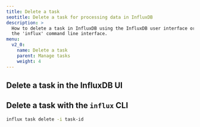 ```yaml
---
title: Delete a task
seotitle: Delete a task for processing data in InfluxDB
description: >
  How to delete a task in InfluxDB using the InfluxDB user interface or using
  the 'influx' command line interface.
menu:
  v2_0:
    name: Delete a task
    parent: Manage tasks
    weight: 4
---
```


## Delete a task in the InfluxDB UI


## Delete a task with the `influx` CLI

```sh
influx task delete -i task-id
```
